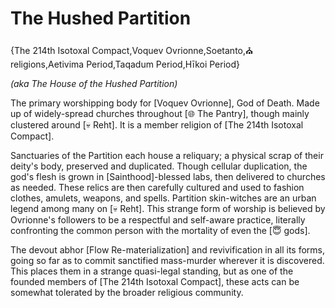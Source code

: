 # The Hushed Partition

{The 214th Isotoxal Compact,Voquev Ovrionne,Soetanto,⛪ religions,Aetivima Period,Taqadum Period,Hīkoi Period}

*(aka The House of the Hushed Partition)*

The primary worshipping body for [Voquev Ovrionne], God of Death. Made up of widely-spread churches throughout [🌐 The Pantry], though mainly clustered around [💀 Reht]. It is a member religion of [The 214th Isotoxal Compact].

Sanctuaries of the Partition each house a reliquary; a physical scrap of their deity's body, preserved and duplicated. Though cellular duplication, the god's flesh is grown in [Sainthood]-blessed labs, then delivered to churches as needed. These relics are then carefully cultured and used to fashion clothes, amulets, weapons, and spells. Partition skin-witches are an urban legend among many on [💀 Reht]. This strange form of worship is believed by Ovrionne's followers to be a respectful and self-aware practice, literally confronting the common person with the mortality of even the [😇 gods].

The devout abhor [Flow Re-materialization] and revivification in all its forms, going so far as to commit sanctified mass-murder wherever it is discovered. This places them in a strange quasi-legal standing, but as one of the founded members of [The 214th Isotoxal Compact], these acts can be somewhat tolerated by the broader religious community.